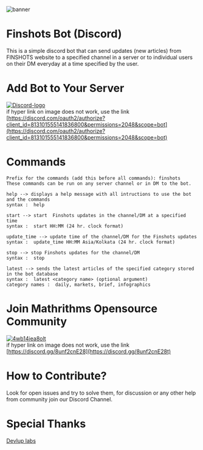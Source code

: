 ![banner](https://user-images.githubusercontent.com/40313233/110239339-6e615480-7f6c-11eb-9608-09281c947088.png)


# Finshots Bot (Discord) 
This is a simple discord bot that can send updates (new articles) from FINSHOTS website to a specified channel in a server or to individual users on their DM everyday at a time specified by the user.

# Add Bot to Your Server 
[![Discord-logo](https://user-images.githubusercontent.com/40313233/110236753-a01eef00-7f5d-11eb-9ef5-06e38575a875.png)](https://discord.com/oauth2/authorize?client_id=813101555141836800&permissions=2048&scope=bot) <br>
if hyper link on image does not work, use the link [https://discord.com/oauth2/authorize?client_id=813101555141836800&permissions=2048&scope=bot](https://discord.com/oauth2/authorize?client_id=813101555141836800&permissions=2048&scope=bot)

# Commands
```
Prefix for the commands (add this before all commands): finshots
These commands can be run on any server channel or in DM to the bot.

help --> displays a help message with all intructions to use the bot and the commands
syntax :  help

start --> start  Finshots updates in the channel/DM at a specified time
syntax :  start HH:MM (24 hr. clock format)

update_time --> update time of the channel/DM for the Finshots updates
syntax :  update_time HH:MM Asia/Kolkata (24 hr. clock format)

stop --> stop Finshots updates for the channel/DM
syntax :  stop

latest --> sends the latest articles of the specified category stored in the bot database
syntax :  latest <category name> (optional argument)
category names :  daily, markets, brief, infographics
```

# Join Mathrithms Opensource Community
[![4wb14iea8olt](https://user-images.githubusercontent.com/40313233/110236883-8c27bd00-7f5e-11eb-8807-6b21542393b9.png)
](https://discord.gg/8unf2cnE28) <br>
if hyper link on image does not work, use the link [https://discord.gg/8unf2cnE28](https://discord.gg/8unf2cnE28t)

# How to Contribute?
Look for open issues and try to solve them, for discussion or any other help from community join our Discord Channel.

# Special Thanks 
[Devlup labs](https://devluplabs.ml/)
